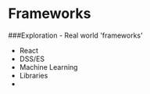 Frameworks
==========

###Exploration - Real world 'frameworks'

* React
* DSS/ES
* Machine Learning
* Libraries
*